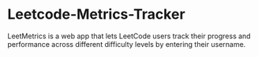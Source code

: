 # Leetcode-Metrics-Tracker
LeetMetrics is a web app that lets LeetCode users track their progress and performance across different difficulty levels by entering their username.
